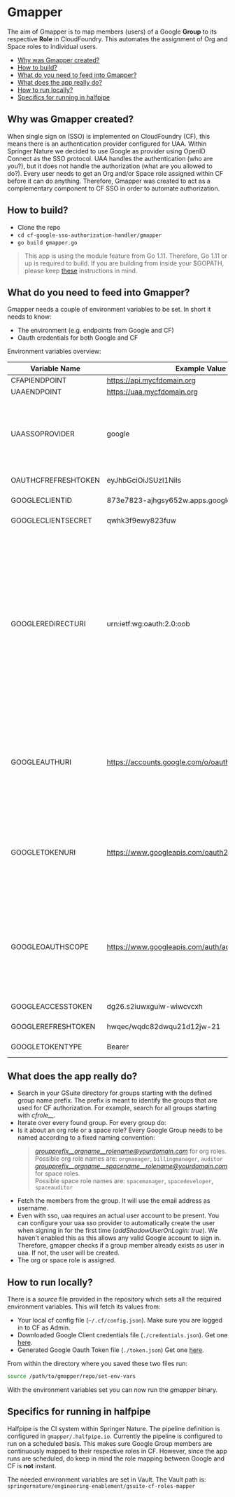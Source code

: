 # Gmapper
The aim of Gmapper is to map members (users) of a Google **Group** to its respective **Role** in CloudFoundry. This automates the assignment of Org and Space roles to individual users.

- [Why was Gmapper created?](#why-was-gmapper-created)
- [How to build?](#how-to-build)
- [What do you need to feed into Gmapper?](#what-do-you-need-to-feed-into-gmapper)
- [What does the app really do?](#what-does-the-app-really-do)
- [How to run locally?](#how-to-run-locally)
- [Specifics for running in halfpipe](#specifics-for-running-in-halfpipe)


## Why was Gmapper created?
When single sign on (SSO) is implemented on CloudFoundry (CF), this means there is an authentication provider configured for UAA. Within Springer Nature we decided to use Google as provider using OpenID Connect as the SSO protocol. UAA handles the authentication (who are you?), but it does not handle the authorization (what are you allowed to do?). Every user needs to get an Org and/or Space role assigned within CF before it can do anything. Therefore, Gmapper was created to act as a complementary component to CF SSO in order to automate authorization.


## How to build?
- Clone the repo
- `cd cf-google-sso-authorization-handler/gmapper`
- `go build gmapper.go`

> This app is using the module feature from Go 1.11. Therefore, Go 1.11 or up is required to build. If you are building from inside your $GOPATH, please keep [these](https://github.com/golang/go/wiki/Modules#installing-and-activating-module-support) instructions in mind.


## What do you need to feed into Gmapper?
Gmapper needs a couple of environment variables to be set. In short it needs to know:
- The environment (e.g. endpoints from Google and CF)
- Oauth credentials for both Google and CF

Environment variables overview:

| Variable Name | Example Value | Notes |
| ------------- | ------------- | ----- |
| CFAPIENDPOINT | https://api.mycfdomain.org |
| UAAENDPOINT | https://uaa.mycfdomain.org |
| UAASSOPROVIDER | google | This is how you named the configured OpenID Connect provider in uaa |
| OAUTHCFREFRESHTOKEN | eyJhbGciOiJSUzI1NiIs | [How to get this?](OAUTH.md#oauth-refresh-token-for-cf) |
| GOOGLECLIENTID | 873e7823-ajhgsy652w.apps.googleusercontent.com | [How to get this?](OAUTH.md#oauth-client-credentials-for-google) |
| GOOGLECLIENTSECRET | qwhk3f9ewy823fuw | [How to get this?](OAUTH.md#oauth-client-credentials-for-google) |
| GOOGLEREDIRECTURI | urn:ietf:wg:oauth:2.0:oob | This is the first redirect URI provided by Google when you download your Oauth client ID and Secret from Google. Probably a fixed value until Google decides to change this. |
| GOOGLEAUTHURI | https://accounts.google.com/o/oauth2/auth | Fixed value. This will only change when Google decides to change its Oauth endpoints. |
| GOOGLETOKENURI | https://www.googleapis.com/oauth2/v3/token | Fixed value. This will only change when Google decides to change its Oauth endpoints. |
| GOOGLEOAUTHSCOPE | https://www.googleapis.com/auth/admin.directory.group | Fixed value. This will only change when Google decides to change its Oauth scope names. |
| GOOGLEACCESSTOKEN | dg26.s2iuwxguiw-wiwcvcxh | [How to get this?](OAUTH.md#oauth-refresh-token-for-google) |
| GOOGLEREFRESHTOKEN | hwqec/wqdc82dwqu21d12jw-21 | [How to get this?](OAUTH.md#oauth-refresh-token-for-google) |
| GOOGLETOKENTYPE | Bearer | [How to get this?](OAUTH.md#oauth-refresh-token-for-google) |


## What does the app really do?
- Search in your GSuite directory for groups starting with the defined group name prefix. The prefix is meant to identify the groups that are used for CF authorization. For example, search for all groups starting with *cfrole__*.
- Iterate over every found group. For every group do:
- Is it about an org role or a space role? Every Google Group needs to be named according to a fixed naming convention:
  > *groupprefix__orgname__rolename@yourdomain.com* for org roles.  
  > Possible org role names are: `orgmanager`, `billingmanager`, `auditor`  
  > *groupprefix__orgname__spacename__rolename@yourdomain.com* for space roles.  
  > Possible space role names are: `spacemanager`, `spacedeveloper`, `spaceauditor`
- Fetch the members from the group. It will use the email address as username.
- Even with sso, uaa requires an actual user account to be present. You can configure your uaa sso provider to automatically create the user when signing in for the first time (*addShadowUserOnLogin: true*). We haven't enabled this as this allows any valid Google account to sign in. Therefore, gmapper checks if a group member already exists as user in uaa. If not, the user will be created.
- The org or space role is assigned.


## How to run locally?
There is a *source* file provided in the repository which sets all the required environment variables. This will fetch its values from:
- Your local cf config file (`~/.cf/config.json`). Make sure you are logged in to CF as Admin.
- Downloaded Google Client credentials file (`./credentials.json`). Get one [here](OAUTH.md#oauth-client-credentials-for-google).
- Generated Google Oauth Token file (`./token.json`) Get one [here](OAUTH.md#oauth-refresh-token-for-google). 

From within the directory where you saved these two files run:
```bash
source /path/to/gmapper/repo/set-env-vars
```
With the environment variables set you can now run the *gmapper* binary.


## Specifics for running in halfpipe
Halfpipe is the CI system within Springer Nature. The pipeline definition is configured in `gmapper/.halfpipe.io`. Currently the pipeline is configured to run on a scheduled basis. This makes sure Google Group members are continuously mapped to their respective roles in CF. However, since the app runs are scheduled, do keep in mind the role mapping between Google and CF is **not** instant.

The needed environment variables are set in Vault. The Vault path is: `springernature/engineering-enablement/gsuite-cf-roles-mapper`